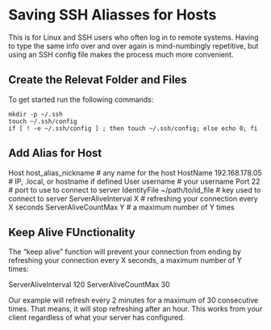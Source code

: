 # Saving SSH Aliasses for Hosts

This is for Linux and SSH users who often log in to remote systems. Having to type the same info over and over again is mind-numbingly repetitive, but using an SSH config file makes the process much more convenient.

## Create the Relevat Folder and Files

To get started run the following commands:

    mkdir -p ~/.ssh
    touch ~/.ssh/config
    if [ ! -e ~/.ssh/config ] ; then touch ~/.ssh/config; else echo 0; fi

## Add Alias for Host

Host host_alias_nickname        # any name for the host
HostName 192.168.178.05         # IP, .local, or hostname if defined
User username                   # your username
Port 22                         # port to use to connect to server
IdentityFile ~/path/to/id_file  # key used to connect to server
ServerAliveInterval X           # refreshing your connection every X seconds
ServerAliveCountMax Y           # a maximum number of Y times

## Keep Alive FUnctionality

The  “keep alive” function will prevent your connection from ending by refreshing your connection every X seconds, a maximum number of Y times:

ServerAliveInterval 120
ServerAliveCountMax 30

Our example will refresh every 2 minutes for a maximum of 30 consecutive times. That means, it will stop refreshing after an hour. This works from your client regardless of what your server has configured.